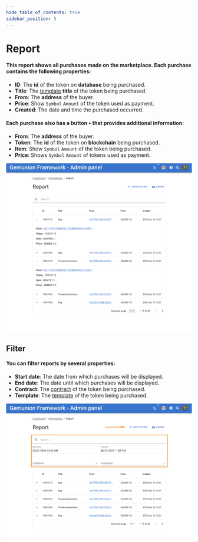 ```yaml
---
hide_table_of_contents: true
sidebar_position: 5
---
```


# Report

#### This report shows all purchases made on the marketplace. Each purchase contains the following properties:

- **ID**: The **id** of the token on **database** being purchased.
- **Title**: The [template](/admin/hierarchy/ERC721/template) **title** of the token being purchased.
- **From**: The **address** of the buyer.
- **Price**: Show `Symbol` `Amount` of the token used as payment.
- **Created**: The date and time the purchased occurred.


#### Each purchase also has a button `+` that provides additional information:

- **From**: The **address** of the buyer.
- **Token**: The **id** of the token on **blockchain** being purchased.
- **Item**:  Show `Symbol` `Amount` of the token being purchased.
- **Price**: Shows `Symbol` `Amount` of tokens used as payment.

![](/img/admin/exchange/report.png)

## Filter

#### You can filter reports by several properties:

- **Start date**: The date from which purchases will be displayed.
- **End date**: The date until which purchases will be displayed.
- **Contract**: The [contract](/admin/hierarchy/ERC721/contract) of the token being purchased.
- **Template**: The [template](/admin/hierarchy/ERC721/template) of the token being purchased.

![](/img/admin/exchange/report_filter.png)
